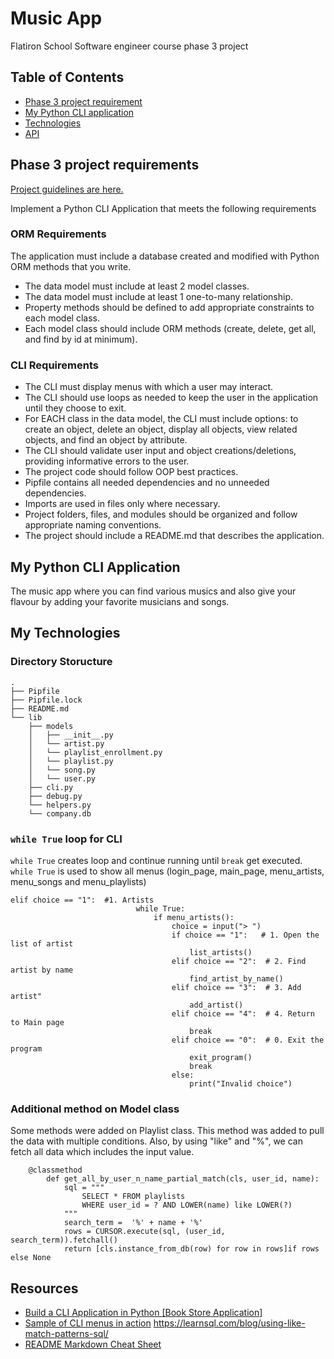 # Music App
Flatiron School Software engineer course phase 3 project

## Table of Contents
* [Phase 3 project requirement](#phase-3-project-requirements)
* [My Python CLI application](#my-Python-CLI-application)
* [Technologies](#technologies)
* [API](#api-data-source)


## Phase 3 project requirements

[Project guidelines are here. ](https://github.com/learn-co-curriculum/python-p3-v2-final-project)

Implement a Python CLI Application that meets the following requirements

### ORM Requirements
The application must include a database created and modified with Python ORM methods that you write.

 * The data model must include at least 2 model classes.
 * The data model must include at least 1 one-to-many relationship.
 * Property methods should be defined to add appropriate constraints to each model class.
 * Each model class should include ORM methods (create, delete, get all, and find by id at minimum).

### CLI Requirements
 * The CLI must display menus with which a user may interact.
 * The CLI should use loops as needed to keep the user in the application until they choose to exit.
 * For EACH class in the data model, the CLI must include options: to create an object, delete an object, display all objects, view related objects, and find an object by attribute.
 * The CLI should validate user input and object creations/deletions, providing informative errors to the user.
 * The project code should follow OOP best practices.
 * Pipfile contains all needed dependencies and no unneeded dependencies.
 * Imports are used in files only where necessary.
 * Project folders, files, and modules should be organized and follow appropriate naming conventions.
 * The project should include a README.md that describes the application.

## My Python CLI Application
The music app where you can find various musics and also give your flavour by adding your favorite musicians and songs.


## My Technologies
### Directory Storucture

```console
.
├── Pipfile
├── Pipfile.lock
├── README.md
└── lib
    ├── models
    │   ├── __init__.py
    │   └── artist.py
    │   └── playlist_enrollment.py
    │   └── playlist.py
    │   └── song.py  
    │   └── user.py  
    ├── cli.py
    ├── debug.py
    └── helpers.py
    └── company.db    
```

### `while True` loop for CLI
`while True` creates loop and continue running until `break` get executed.
`while True` is used to show all menus (login_page, main_page, menu_artists, menu_songs and menu_playlists)
```
elif choice == "1":  #1. Artists   
                            while True: 
                                if menu_artists():
                                    choice = input("> ")
                                    if choice == "1":   # 1. Open the list of artist
                                        list_artists()
                                    elif choice == "2":  # 2. Find artist by name
                                        find_artist_by_name()
                                    elif choice == "3":  # 3. Add artist"
                                        add_artist()
                                    elif choice == "4":  # 4. Return to Main page
                                        break
                                    elif choice == "0":  # 0. Exit the program
                                        exit_program()
                                        break
                                    else: 
                                        print("Invalid choice")
```

### Additional method on Model class
Some methods were added on Playlist class.
This method was added to pull the data with multiple conditions. Also, by using "like" and "%", we can fetch all data which includes the input value.
```
    @classmethod 
        def get_all_by_user_n_name_partial_match(cls, user_id, name):
            sql = """
                SELECT * FROM playlists
                WHERE user_id = ? AND LOWER(name) like LOWER(?)
            """ 
            search_term =  '%' + name + '%'
            rows = CURSOR.execute(sql, (user_id, search_term)).fetchall()
            return [cls.instance_from_db(row) for row in rows]if rows else None
```

## Resources

- [Build a CLI Application in Python [Book Store Application]](https://youtu.be/kTaqR1WyT8A?si=34tY6hPUR5JVX0En)
- [Sample of CLI menus in action](https://youtu.be/4UIYd00J0ok?si=jYeLHOA7QVFcLgsT)
https://learnsql.com/blog/using-like-match-patterns-sql/
- [README Markdown Cheat Sheet](https://www.markdownguide.org/cheat-sheet/)
